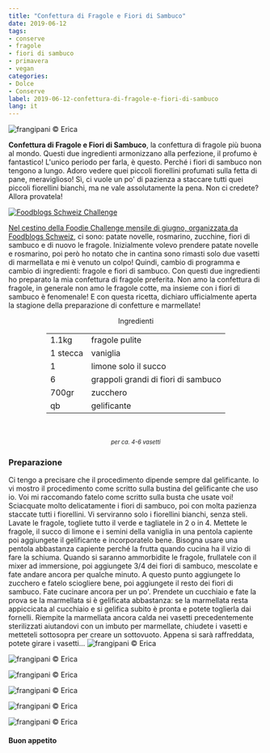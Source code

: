 ```yaml
---
title: "Confettura di Fragole e Fiori di Sambuco"
date: 2019-06-12
tags:
- conserve
- fragole
- fiori di sambuco
- primavera
- vegan
categories:
- Dolce
- Conserve
label: 2019-06-12-confettura-di-fragole-e-fiori-di-sambuco
lang: it 
---
```

![](header.jpeg "frangipani © Erica")

**Confettura di Fragole e Fiori di Sambuco**, la confettura di fragole più buona al mondo. Questi due ingredienti armonizzano alla perfezione, il profumo è fantastico! L'unico periodo per farla, è questo. Perché i fiori di sambuco non tengono a lungo. Adoro vedere quei piccoli fiorellini profumati sulla fetta di pane, meraviglioso! Sì, ci vuole un po' di pazienza a staccare tutti quei piccoli fiorellini bianchi, ma ne vale assolutamente la pena. Non ci credete? Allora provatela!

<a href="https://www.foodblogs-schweiz.ch/challenge/" target="_blank" rel="noreferrer noopener">
<img src="https://www.foodblogs-schweiz.ch/wp-content/uploads/2019/06/Foodblogs-Schweiz-Banner-Juni.png" alt="Foodblogs Schweiz Challenge" class="wp-image-452 ignore-gallery-item"/>

Nel cestino della Foodie Challenge mensile di giugno, organizzata da <a href="https://www.foodblogs-schweiz.ch" target="_blank">Foodblogs Schweiz</a>, ci sono: patate novelle, rosmarino, zucchine, fiori di sambuco e di nuovo le fragole. Inizialmente volevo prendere patate novelle e rosmarino, poi però ho notato che in cantina sono rimasti solo due vasetti di marmellata e mi è venuto un colpo! Quindi, cambio di programma e cambio di ingredienti: fragole e fiori di sambuco. Con questi due ingredienti ho preparato la mia confettura di fragole preferita. Non amo la confettura di fragole, in generale non amo le fragole cotte, ma insieme con i fiori di sambuco è fenomenale! E con questa ricetta, dichiaro ufficialmente aperta la stagione della preparazione di confetture e marmellate!

<div id="wrapper" style="text-align: center">
  <div id="yourdiv" style="display: inline-block;">
    <div class="ingredients" itemscope itemtype="http://schema.org/Recipe">
      <span itemprop="name" style="display:none;">Confettura di Fragole e Fiori di Sambuco</span>
      <span itemprop="recipeCategory" style="display:none;">Dolce</span>
      <img itemprop="image" style="display:none;" class="ignore-gallery-item" src="header.jpeg"/>
      <span itemprop="author" style="display:none;">Erica Raiano</span>
      <span itemprop="description" style="display:none;">Confettura di Fragole e Fiori di Sambuco, la confettura di fragole più buona al mondo. Questi due ingredienti armonizzano alla perfezione, il profumo è fantastico!</span>
      <div class="ingredients-title">Ingredienti</div>
      <table>
        <tbody>
          <tr itemprop="recipeIngredient">
            <td>1.1kg</td>
            <td>fragole pulite</td>
          </tr>
          <tr itemprop="recipeIngredient">
            <td>1 stecca</td>
            <td>vaniglia</td>
          </tr>
          <tr itemprop="recipeIngredient">
            <td>1</td>
            <td>limone solo il succo</td>
          </tr>
          <tr itemprop="recipeIngredient">
            <td>6</td>
            <td>grappoli grandi di fiori di sambuco</td>
          </tr>
          <tr itemprop="recipeIngredient">
            <td>700gr</td>
            <td>zucchero</td>  
          </tr>
          <tr itemprop="recipeIngredient">
            <td>qb</td>
            <td>gelificante</td>        
          </tr>
        </tbody>
      </table>
      <br></br>
      <i class="pull-right" style="font-size: 80%;">per ca. 4-6 vasetti</i>
    </div>
  </div>
</div>


<h3>
  <font color="grey">
    <i class="fa-solid fa-gears"></i>
  </font> Preparazione
</h3>

Ci tengo a precisare che il procedimento dipende sempre dal gelificante. Io vi mostro il procedimento come scritto sulla bustina del gelificante che uso io. Voi mi raccomando fatelo come scritto sulla busta che usate voi!
Sciacquate molto delicatamente i fiori di sambuco, poi con molta pazienza staccate tutti i fiorellini. Vi serviranno solo i fiorellini bianchi, senza steli.
Lavate le fragole, togliete tutto il verde e tagliatele in 2 o in 4. Mettete le fragole, il succo di limone e i semini della vaniglia in una pentola capiente poi aggiungete il gelificante e incorporatelo bene. Bisogna usare una pentola abbastanza capiente perché la frutta quando cucina ha il vizio di fare la schiuma. Quando si saranno ammorbidite le fragole, frullatele con il mixer ad immersione, poi aggiungete 3/4 dei fiori di sambuco, mescolate e fate andare ancora per qualche minuto. A questo punto aggiungete lo zucchero e fatelo sciogliere bene, poi aggiungete il resto dei fiori di sambuco. Fate cucinare ancora per un po'. Prendete un cucchiaio e fate la prova se la marmellata si è gelificata abbastanza: se la marmellata resta appiccicata al cucchiaio e si gelifica subito è pronta e potete toglierla dai fornelli.
Riempite la marmellata ancora calda nei vasetti precedentemente sterilizzati aiutandovi con un imbuto per marmellate, chiudete i vasetti e metteteli sottosopra per creare un sottovuoto. Appena si sarà raffreddata, potete girare i vasetti... 
![](risultato1.jpeg "frangipani © Erica")

![](risultato2.jpeg "frangipani © Erica")

![](risultato3.jpeg "frangipani © Erica")

![](risultato4.jpeg "frangipani © Erica")

![](risultato5.jpeg "frangipani © Erica")

![](risultato6.jpeg "frangipani © Erica")

<h4>Buon appetito
  <font color="red">
    <i class="fa-regular fa-face-smile"></i>
  </font>
</h4>
